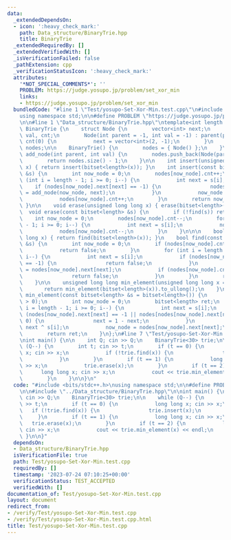 ```yaml
---
data:
  _extendedDependsOn:
  - icon: ':heavy_check_mark:'
    path: Data_structure/BinaryTrie.hpp
    title: BinaryTrie
  _extendedRequiredBy: []
  _extendedVerifiedWith: []
  _isVerificationFailed: false
  _pathExtension: cpp
  _verificationStatusIcon: ':heavy_check_mark:'
  attributes:
    '*NOT_SPECIAL_COMMENTS*': ''
    PROBLEM: https://judge.yosupo.jp/problem/set_xor_min
    links:
    - https://judge.yosupo.jp/problem/set_xor_min
  bundledCode: "#line 1 \"Test/yosupo-Set-Xor-Min.test.cpp\"\n#include <bits/stdc++.h>\n\
    using namespace std;\n\n#define PROBLEM \"https://judge.yosupo.jp/problem/set_xor_min\"\
    \n\n#line 1 \"Data_structure/BinaryTrie.hpp\"\ntemplate<int length = 30> struct\
    \ BinaryTrie {\n    struct Node {\n        vector<int> next;\n        int parent,\
    \ val, cnt;\n        Node(int parent = -1, int val = -1) : parent(parent), val(val),\
    \ cnt(0) {\n            next = vector<int>(2, -1);\n        }\n    };\n    vector<Node>\
    \ nodes;\n\n    BinaryTrie() {\n        nodes = { Node() };\n    }\n\n    int\
    \ add_node(int parent, int val) {\n        nodes.push_back(Node(parent, val));\n\
    \        return nodes.size() - 1;\n    }\n\n    int insert(unsigned long long\
    \ x) { return insert(bitset<length>(x)); }\n    int insert(const bitset<length>\
    \ &s) {\n        int now_node = 0;\n        nodes[now_node].cnt++;\n        for\
    \ (int i = length - 1; i >= 0; i--) {\n            int next = s[i];\n        \
    \    if (nodes[now_node].next[next] == -1) {\n                nodes[now_node].next[next]\
    \ = add_node(now_node, next);\n            }\n            now_node = nodes[now_node].next[next];\n\
    \            nodes[now_node].cnt++;\n        }\n        return now_node;\n   \
    \ }\n\n    void erase(unsigned long long x) { erase(bitset<length>(x)); }\n  \
    \  void erase(const bitset<length> &s) {\n        if (!find(s)) return;\n    \
    \    int now_node = 0;\n        nodes[now_node].cnt--;\n        for (int i = length\
    \ - 1; i >= 0; i--) {\n            int next = s[i];\n            now_node = nodes[now_node].next[next];\n\
    \            nodes[now_node].cnt--;\n        }\n    }\n\n\n    bool find(long\
    \ long x) { return find(bitset<length>(x)); }\n    bool find(const bitset<length>\
    \ &s) {\n        int now_node = 0;\n        if (nodes[now_node].cnt == 0) {\n\
    \            return false;\n        }\n        for (int i = length - 1; i >= 0;\
    \ i--) {\n            int next = s[i];\n            if (nodes[now_node].next[next]\
    \ == -1) {\n                return false;\n            }\n            now_node\
    \ = nodes[now_node].next[next];\n            if (nodes[now_node].cnt == 0) {\n\
    \                return false;\n            }\n        }\n        return true;\n\
    \    }\n\n    unsigned long long min_element(unsigned long long x = 0LL) {\n \
    \       return min_element(bitset<length>(x)).to_ullong();\n    }\n    bitset<length>\
    \ min_element(const bitset<length> &s = bitset<length>()) {\n        assert(nodes[0].cnt\
    \ > 0);\n        int now_node = 0;\n        bitset<length> ret;\n        for (int\
    \ i = length - 1; i >= 0; i--) {\n            int next = s[i];\n            if\
    \ (nodes[now_node].next[next] == -1 || nodes[nodes[now_node].next[next]].cnt ==\
    \ 0) {\n                next = 1 - next;\n            }\n            ret[i] =\
    \ next ^ s[i];\n            now_node = nodes[now_node].next[next];\n        }\n\
    \        return ret;\n    }\n};\n#line 7 \"Test/yosupo-Set-Xor-Min.test.cpp\"\n\
    \nint main() {\n\n    int Q; cin >> Q;\n    BinaryTrie<30> trie;\n\n    while\
    \ (Q--) {\n        int t; cin >> t;\n        if (t == 0) {\n            long long\
    \ x; cin >> x;\n            if (!trie.find(x)) {\n                trie.insert(x);\n\
    \            }\n        }\n        if (t == 1) {\n            long long x; cin\
    \ >> x;\n            trie.erase(x);\n        }\n        if (t == 2) {\n      \
    \      long long x; cin >> x;\n            cout << trie.min_element(x) << endl;\n\
    \        }\n    }\n\n}\n"
  code: "#include <bits/stdc++.h>\nusing namespace std;\n\n#define PROBLEM \"https://judge.yosupo.jp/problem/set_xor_min\"\
    \n\n#include \"../Data_structure/BinaryTrie.hpp\"\n\nint main() {\n\n    int Q;\
    \ cin >> Q;\n    BinaryTrie<30> trie;\n\n    while (Q--) {\n        int t; cin\
    \ >> t;\n        if (t == 0) {\n            long long x; cin >> x;\n         \
    \   if (!trie.find(x)) {\n                trie.insert(x);\n            }\n   \
    \     }\n        if (t == 1) {\n            long long x; cin >> x;\n         \
    \   trie.erase(x);\n        }\n        if (t == 2) {\n            long long x;\
    \ cin >> x;\n            cout << trie.min_element(x) << endl;\n        }\n   \
    \ }\n\n}"
  dependsOn:
  - Data_structure/BinaryTrie.hpp
  isVerificationFile: true
  path: Test/yosupo-Set-Xor-Min.test.cpp
  requiredBy: []
  timestamp: '2023-07-24 07:10:25+00:00'
  verificationStatus: TEST_ACCEPTED
  verifiedWith: []
documentation_of: Test/yosupo-Set-Xor-Min.test.cpp
layout: document
redirect_from:
- /verify/Test/yosupo-Set-Xor-Min.test.cpp
- /verify/Test/yosupo-Set-Xor-Min.test.cpp.html
title: Test/yosupo-Set-Xor-Min.test.cpp
---
```


